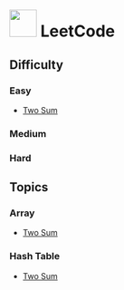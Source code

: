# <img src="https://user-images.githubusercontent.com/121331811/231955636-bb51ef92-28bf-4d96-ad9d-b3656d14c056.png" height="48" /> LeetCode

## Difficulty

### Easy
- [Two Sum](https://github.com/merryfraise/algorithms/blob/main/leetcode/easy/230430/Two%20Sum.js)

### Medium

### Hard

## Topics

### Array
- [Two Sum](https://github.com/merryfraise/algorithms/blob/main/leetcode/easy/230430/Two%20Sum.js)

### Hash Table
- [Two Sum](https://github.com/merryfraise/algorithms/blob/main/leetcode/easy/230430/Two%20Sum.js)
